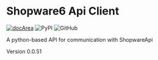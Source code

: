 # Shopware6 Api Client
[![docArea](https://img.shields.io/badge/docArea-0.0.51-%2340cbb1)](https://www.docarea.io/sachsmedia/shopware6-api/)
![PyPI](https://img.shields.io/pypi/v/shopwareapi)
![GitHub](https://img.shields.io/github/license/sachs-media/shopwareapi)

A python-based API for communication with ShopwareApi

Version 0.0.51